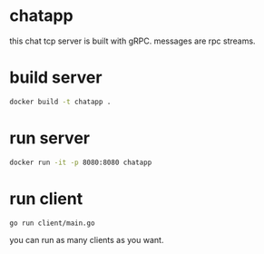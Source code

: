 # chatapp

this chat tcp server is built with gRPC. messages are rpc streams.

# build server

```bash
docker build -t chatapp .
```

# run server

```bash
docker run -it -p 8080:8080 chatapp
```

# run client

```bash
go run client/main.go
```

you can run as many clients as you want.
